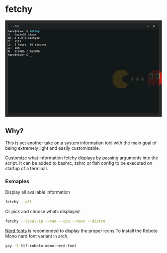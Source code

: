 # fetchy
![example](/example.png)

## Why?
This is yet another take on a system information tool with the main goal of being extremely light and easily customizable.

Customize what information fetchy displays by passing arguments into the script. It can be added to bashrc, zshrc or fish config to be executed on startup of a terminal.

### Exmaples
Display all available information
```bash
fetchy --all
```
Or pick and choose whats displayed
```bash
fetchy --local-ip --ram --cpu --host --distro
```

[Nerd fonts](https://www.nerdfonts.com/) is recomended to display the proper icons
To install the Roboto Mono nerd font variant in arch,
```bash
yay -S ttf-roboto-mono-nerd-font
```
